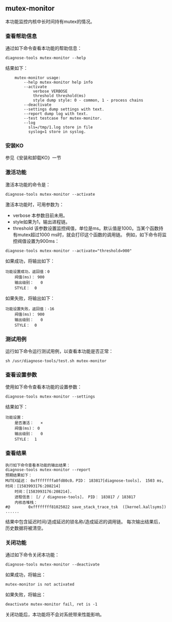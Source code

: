 ## mutex-monitor
本功能监控内核中长时间持有mutex的情况。
###  查看帮助信息
通过如下命令查看本功能的帮助信息：
```
diagnose-tools mutex-monitor --help
```
结果如下：
```
    mutex-monitor usage:
        --help mutex-monitor help info
        --activate
            verbose VERBOSE
            threshold threshold(ms)
            style dump style: 0 - common, 1 - process chains
        --deactivate
        --settings dump settings with text.
        --report dump log with text.
        --test testcase for mutex-monitor.
        --log
          sls=/tmp/1.log store in file
          syslog=1 store in syslog.
```

###  安装KO
参见《安装和卸载KO》一节
###  激活功能
激活本功能的命令是：
```
diagnose-tools mutex-monitor --activate 
```
激活本功能时，可用参数为：
* verbose 本参数目前未用。
* style如果为1，输出进程链。
* threshold 该参数设置监控阀值，单位是ms。默认值是1000。当某个函数持有mutex超过1000 ms时，就会打印这个函数的调用链。
例如，如下命令将监控阀值设置为900ms：
```
diagnose-tools mutex-monitor --activate="threshold=900"
```
如果成功，将输出如下：
```
功能设置成功，返回值：0
    阀值(ms)：	900
    输出级别：	0
    STYLE：	0
```

如果失败，将输出如下：
```
功能设置失败，返回值：-16
    阀值(ms)：	900
    输出级别：	0
    STYLE：	0
```

###  测试用例
运行如下命令运行测试用例，以查看本功能是否正常：
```
sh /usr/diagnose-tools/test.sh mutex-monitor
```
###  查看设置参数
使用如下命令查看本功能的设置参数：
```
diagnose-tools mutex-monitor --settings
```
结果如下：
```
功能设置：
    是否激活：	×
    阀值(ms)：	0
    输出级别：	0
    STYLE：	1
```
###  查看结果
```
执行如下命令查看本功能的输出结果：
diagnose-tools mutex-monitor --report
预期结果如下：
MUTEX延迟： 0xffffffffa0fd80c0，PID： 183817[diagnose-tools]， 1503 ms, 时间：[1583993176:208214]
    时间：[1583993176:208214].
    进程信息： [/ / diagnose-tools]， PID： 183817 / 183817
    内核态堆栈：
#@        0xffffffff81025022 save_stack_trace_tsk  ([kernel.kallsyms])
......
```
结果中包含延迟时间/造成延迟的锁名称/造成延迟的调用链。
每次输出结果后，历史数据将被清空。
###  关闭功能
通过如下命令关闭本功能：
```
diagnose-tools mutex-monitor --deactivate
```
如果成功，将输出：
```
mutex-monitor is not activated
```
如果失败，将输出：
```
deactivate mutex-monitor fail, ret is -1
```
关闭功能后，本功能将不会对系统带来性能影响。

